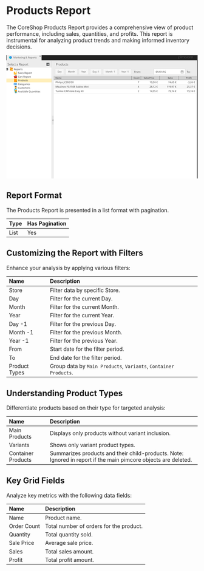 # Products Report

The CoreShop Products Report provides a comprehensive view of product performance, including sales, quantities, and
profits. This report is instrumental for analyzing product trends and making informed inventory decisions.

![Products Report](img/products.png)

## Report Format

The Products Report is presented in a list format with pagination.

| Type | Has Pagination |
|:-----|:---------------|
| List | Yes            |

## Customizing the Report with Filters

Enhance your analysis by applying various filters:

| Name          | Description                                                      |
|:--------------|:-----------------------------------------------------------------|
| Store         | Filter data by specific Store.                                   |
| Day           | Filter for the current Day.                                      |
| Month         | Filter for the current Month.                                    |
| Year          | Filter for the current Year.                                     |
| Day -1        | Filter for the previous Day.                                     |
| Month -1      | Filter for the previous Month.                                   |
| Year -1       | Filter for the previous Year.                                    |
| From          | Start date for the filter period.                                |
| To            | End date for the filter period.                                  |
| Product Types | Group data by `Main Products`, `Variants`, `Container Products`. |

## Understanding Product Types

Differentiate products based on their type for targeted analysis:

| Name               | Description                                                                                                    |
|:-------------------|:---------------------------------------------------------------------------------------------------------------|
| Main Products      | Displays only products without variant inclusion.                                                              |
| Variants           | Shows only variant product types.                                                                              |
| Container Products | Summarizes products and their child-products. Note: Ignored in report if the main pimcore objects are deleted. |

## Key Grid Fields

Analyze key metrics with the following data fields:

| Name        | Description                             |
|:------------|:----------------------------------------|
| Name        | Product name.                           |
| Order Count | Total number of orders for the product. |
| Quantity    | Total quantity sold.                    |
| Sale Price  | Average sale price.                     |
| Sales       | Total sales amount.                     |
| Profit      | Total profit amount.                    |
